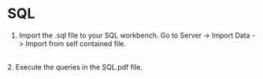 # SQL

1. Import the .sql file to your SQL workbench. Go to Server -> Import Data -> Import from self contained file.
<br>
2. Execute the queries in the SQL.pdf file.

